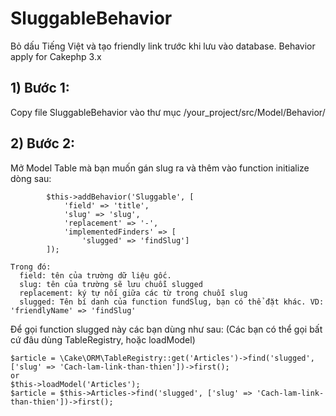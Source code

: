 SluggableBehavior
=================

Bỏ dấu Tiếng Việt và tạo friendly link trước khi lưu vào database. Behavior apply for Cakephp 3.x

## 1) Bước 1:
Copy file SluggableBehavior vào thư mục /your_project/src/Model/Behavior/

## 2) Bước 2:
Mở Model Table mà bạn muốn gán slug ra và thêm vào function initialize dòng sau:

```
        $this->addBehavior('Sluggable', [
            'field' => 'title',
            'slug' => 'slug',
            'replacement' => '-', 
            'implementedFinders' => [
                'slugged' => 'findSlug']
        ]);
```

```
Trong đó:
  field: tên của trường dữ liệu gốc.
  slug: tên của trường sẽ lưu chuỗi slugged
  replacement: ký tự nối giữa các từ trong chuỗi slug
  slugged: Tên bí danh của function fundSlug, bạn có thể đặt khác. VD: 'friendlyName' => 'findSlug'
```
Để gọi function slugged này các bạn dùng như sau: (Các bạn có thể gọi bất cứ đâu dùng TableRegistry, hoặc loadModel)

```
$article = \Cake\ORM\TableRegistry::get('Articles')->find('slugged', ['slug' => 'Cach-lam-link-than-thien'])->first();
or
$this->loadModel('Articles');
$article = $this->Articles->find('slugged', ['slug' => 'Cach-lam-link-than-thien'])->first();
```
